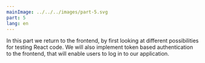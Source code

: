 ```yaml
---
mainImage: ../../../images/part-5.svg
part: 5
lang: en
---
```


<div class="intro">

In this part we return to the frontend, by first looking at different possibilities for testing React code.  We will also implement token based authentication to the frontend, that will enable users to log in to our application.

</div>
